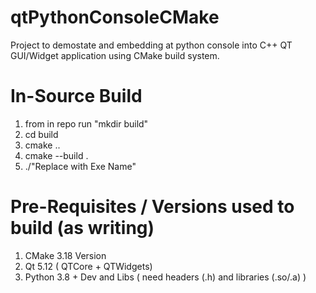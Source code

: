 # qtPythonConsoleCMake

Project to demostate and embedding at python console into C++ QT GUI/Widget application using CMake build system.

# In-Source Build

1) from in repo run "mkdir build"
2) cd build
3) cmake ..
4) cmake --build .
5) ./"Replace with Exe Name"

# Pre-Requisites / Versions used to build (as writing)

1) CMake 3.18 Version 
2) Qt 5.12 ( QTCore + QTWidgets)
3) Python 3.8 + Dev and Libs  ( need headers (.h) and libraries (.so/.a) )



